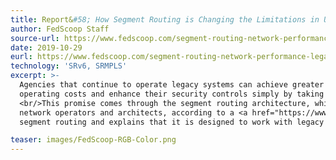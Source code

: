 ```yaml
---
title: Report&#58; How Segment Routing is Changing the Limitations in US Federal Network Architectures
author: FedScoop Staff
source-url: https://www.fedscoop.com/segment-routing-network-performance-legacy-systems-sc/
date: 2019-10-29
eurl: https://www.fedscoop.com/segment-routing-network-performance-legacy-systems-sc/
technology: 'SRv6, SRMPLS'
excerpt: >-
  Agencies that continue to operate legacy systems can achieve greater IT performance and versatility, lower their 
  operating costs and enhance their security controls simply by taking advantage of newer networking capabilities.
  <br/>This promise comes through the segment routing architecture, which is gaining rapid adoption among large-scale
  network operators and architects, according to a <a href="https://www.fedscoop.com/segment-routing-and-US-fed-network-architectures-report/">new report</a>. This report highlights the key benefits of
  segment routing and explains that it is designed to work with legacy systems too.

teaser: images/FedScoop-RGB-Color.png
---
```


